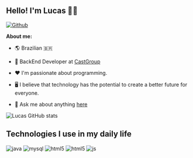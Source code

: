 ## Hello! I'm Lucas  🍷🗿
[![Github](https://img.shields.io/github/followers/luckaa?label=Follow&style=social)](https://github.com/luckaa)



**About me:**

- 🌎  Brazilian 🇧🇷

- 💼 BackEnd Developer at [CastGroup](https://www.castgroup.com.br/)

- ❤️ I'm passionate about programming. 

- 🖥️ I believe that technology has the potential to create a better future for everyone.

- 💬 Ask me about anything [here](https://github.com/Luckaa/Luckaa/issues)

![Lucas GitHub stats](https://github-readme-stats.vercel.app/api?username=Luckaa&show_icons=true&theme=dracula&count_private=true)
## Technologies I use in my daily life

<div style="display: inline_block">

 
  <img align="center" alt="java" src="https://img.shields.io/badge/Java-ED8B00?style=for-the-badge&logo=openjdk&logoColor=white" />
  <img align="center" alt="mysql" src="https://img.shields.io/badge/MySQL-005C84?style=for-the-badge&logo=mysql&logoColor=white" />
  <img align="center" alt="html5" src="https://img.shields.io/badge/HTML5-E34F26?style=for-the-badge&logo=html5&logoColor=white" />
  <img align="center" alt="html5" src="https://img.shields.io/badge/CSS3-1572B6?style=for-the-badge&logo=css3&logoColor=white" />
   <img align="center" alt="js" src="https://img.shields.io/badge/JavaScript-F7DF1E?style=for-the-badge&logo=javascript&logoColor=black" />
 
</div><br/>
